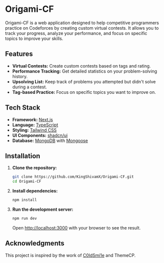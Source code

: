 # Origami-CF

Origami-CF is a web application designed to help competitive programmers practice on Codeforces by creating custom virtual contests. It allows you to track your progress, analyze your performance, and focus on specific topics to improve your skills.

## Features

- **Virtual Contests:** Create custom contests based on tags and rating.
- **Performance Tracking:** Get detailed statistics on your problem-solving history.
- **Upsolving List:** Keep track of problems you attempted but didn't solve during a contest.
- **Tag-based Practice:** Focus on specific topics you want to improve on.

## Tech Stack

- **Framework:** [Next.js](https://nextjs.org/)
- **Language:** [TypeScript](https://www.typescriptlang.org/)
- **Styling:** [Tailwind CSS](https://tailwindcss.com/)
- **UI Components:** [shadcn/ui](https://ui.shadcn.com/)
- **Database:** [MongoDB](https://www.mongodb.com/) with [Mongoose](https://mongoosejs.com/)

## Installation

1.  **Clone the repository:**

    ```bash
    git clone https://github.com/KingShivamX/Origami-CF.git
    cd Origami-CF
    ```

2.  **Install dependencies:**

    ```bash
    npm install
    ```

3.  **Run the development server:**
    ```bash
    npm run dev
    ```
    Open [http://localhost:3000](http://localhost:3000) with your browser to see the result.

## Acknowledgments

This project is inspired by the work of [C0ldSmi1e](https://github.com/C0ldSmi1e/training-tracker) and ThemeCP.
